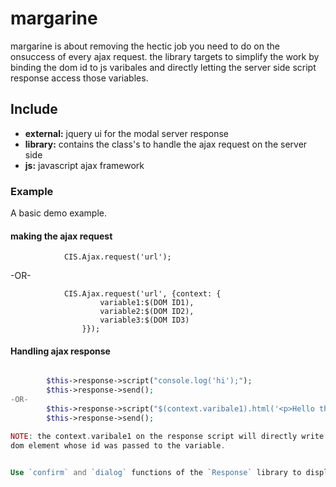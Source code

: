 margarine
====================

margarine is about removing the hectic job you need to do on the onsuccess of every ajax request.
the library targets to simplify the work by binding the dom id to js varibales and directly letting 
the server side script response access those variables.

## Include

* <b>external:</b> jquery ui for the modal server response 
* <b>library:</b> contains the class's to handle the ajax request on the server side
* <b>js:</b> javascript ajax framework


### Example

A basic demo example.

#### making the ajax request <CLIENT SIDE>

                CIS.Ajax.request('url');

-OR-

                CIS.Ajax.request('url', {context: {
                        variable1:$(DOM ID1),
                        variable2:$(DOM ID2),
                        variable3:$(DOM ID3)
                    }});

#### Handling ajax response <SERVER SIDE>
```php

        $this->response->script("console.log('hi');");
        $this->response->send();
-OR-
        $this->response->script("$(context.varibale1).html('<p>Hello there</p>')");
        $this->response->send();

NOTE: the context.varibale1 on the response script will directly write into the the 
dom element whose id was passed to the variable.


Use `confirm` and `dialog` functions of the `Response` library to display dialog in client-side.

